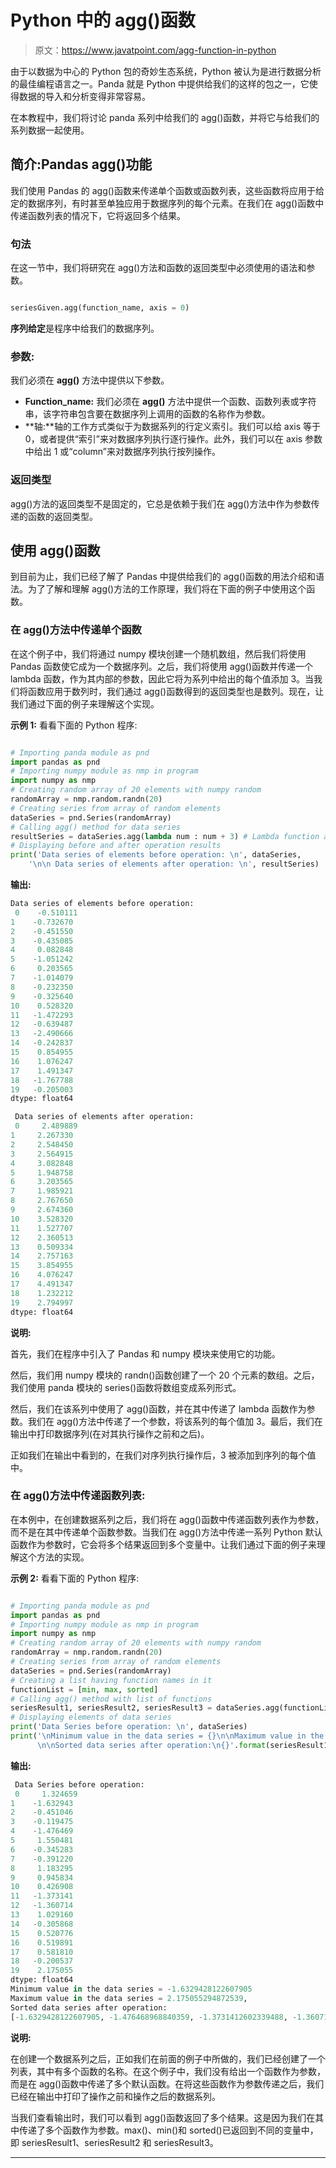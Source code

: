 # Python 中的 agg()函数

> 原文：<https://www.javatpoint.com/agg-function-in-python>

由于以数据为中心的 Python 包的奇妙生态系统，Python 被认为是进行数据分析的最佳编程语言之一。Panda 就是 Python 中提供给我们的这样的包之一，它使得数据的导入和分析变得非常容易。

在本教程中，我们将讨论 panda 系列中给我们的 agg()函数，并将它与给我们的系列数据一起使用。

## 简介:Pandas agg()功能

我们使用 Pandas 的 agg()函数来传递单个函数或函数列表，这些函数将应用于给定的数据序列，有时甚至单独应用于数据序列的每个元素。在我们在 agg()函数中传递函数列表的情况下，它将返回多个结果。

### 句法

在这一节中，我们将研究在 agg()方法和函数的返回类型中必须使用的语法和参数。

```py

seriesGiven.agg(function_name, axis = 0)

```

**序列给定**是程序中给我们的数据序列。

### 参数:

我们必须在 **agg()** 方法中提供以下参数。

*   **Function_name:** 我们必须在 **agg()** 方法中提供一个函数、函数列表或字符串，该字符串包含要在数据序列上调用的函数的名称作为参数。
*   **轴:**轴的工作方式类似于为数据系列的行定义索引。我们可以给 axis 等于 0，或者提供“索引”来对数据序列执行逐行操作。此外，我们可以在 axis 参数中给出 1 或“column”来对数据序列执行按列操作。

### 返回类型

agg()方法的返回类型不是固定的，它总是依赖于我们在 agg()方法中作为参数传递的函数的返回类型。

## 使用 agg()函数

到目前为止，我们已经了解了 Pandas 中提供给我们的 agg()函数的用法介绍和语法。为了了解和理解 agg()方法的工作原理，我们将在下面的例子中使用这个函数。

### 在 agg()方法中传递单个函数

在这个例子中，我们将通过 numpy 模块创建一个随机数组，然后我们将使用 Pandas 函数使它成为一个数据序列。之后，我们将使用 agg()函数并传递一个 lambda 函数，作为其内部的参数，因此它将为系列中给出的每个值添加 3。当我们将函数应用于数列时，我们通过 agg()函数得到的返回类型也是数列。现在，让我们通过下面的例子来理解这个实现。

**示例 1:** 看看下面的 Python 程序:

```py

# Importing panda module as pnd
import pandas as pnd 
# Importing numpy module as nmp in program
import numpy as nmp 
# Creating random array of 20 elements with numpy random
randomArray = nmp.random.randn(20) 
# Creating series from array of random elements
dataSeries = pnd.Series(randomArray) 
# Calling agg() method for data series
resultSeries = dataSeries.agg(lambda num : num + 3) # Lambda function as an argument 
# Displaying before and after operation results
print('Data series of elements before operation: \n', dataSeries, 
    '\n\n Data series of elements after operation: \n', resultSeries)

```

**输出:**

```py
Data series of elements before operation: 
 0    -0.510111
1    -0.732670
2    -0.451550
3    -0.435085
4     0.082848
5    -1.051242
6     0.203565
7    -1.014079
8    -0.232350
9    -0.325640
10    0.528320
11   -1.472293
12   -0.639487
13   -2.490666
14   -0.242837
15    0.854955
16    1.076247
17    1.491347
18   -1.767788
19   -0.205003
dtype: float64 

 Data series of elements after operation: 
 0     2.489889
1     2.267330
2     2.548450
3     2.564915
4     3.082848
5     1.948758
6     3.203565
7     1.985921
8     2.767650
9     2.674360
10    3.528320
11    1.527707
12    2.360513
13    0.509334
14    2.757163
15    3.854955
16    4.076247
17    4.491347
18    1.232212
19    2.794997
dtype: float64    

```

**说明:**

首先，我们在程序中引入了 Pandas 和 numpy 模块来使用它的功能。

然后，我们用 numpy 模块的 randn()函数创建了一个 20 个元素的数组。之后，我们使用 panda 模块的 series()函数将数组变成系列形式。

然后，我们在该系列中使用了 agg()函数，并在其中传递了 lambda 函数作为参数。我们在 agg()方法中传递了一个参数，将该系列的每个值加 3。最后，我们在输出中打印数据序列(在对其执行操作之前和之后)。

正如我们在输出中看到的，在我们对序列执行操作后，3 被添加到序列的每个值中。

### 在 agg()方法中传递函数列表:

在本例中，在创建数据系列之后，我们将在 agg()函数中传递函数列表作为参数，而不是在其中传递单个函数参数。当我们在 agg()方法中传递一系列 Python 默认函数作为参数时，它会将多个结果返回到多个变量中。让我们通过下面的例子来理解这个方法的实现。

**示例 2:** 看看下面的 Python 程序:

```py

# Importing panda module as pnd
import pandas as pnd 
# Importing numpy module as nmp in program
import numpy as nmp 
# Creating random array of 20 elements with numpy random
randomArray = nmp.random.randn(20) 
# Creating series from array of random elements
dataSeries = pnd.Series(randomArray) 
# Creating a list having function names in it
functionList = [min, max, sorted] 
# Calling agg() method with list of functions 
seriesResult1, seriesResult2, seriesResult3 = dataSeries.agg(functionList)  
# Displaying elements of data series
print('Data Series before operation: \n', dataSeries) 
print('\nMinimum value in the data series = {}\n\nMaximum value in the data series = {},\
      \n\nSorted data series after operation:\n{}'.format(seriesResult1, seriesResult2, seriesResult3)) 

```

**输出:**

```py
 Data Series before operation: 
 0     1.324659
1    -1.632943
2    -0.451046
3    -0.119475
4    -1.476469
5     1.550481
6    -0.345283
7    -0.391220
8     1.183295
9     0.945834
10    0.426908
11   -1.373141
12   -1.360714
13    1.029160
14   -0.305868
15    0.520776
16    0.519891
17    0.581810
18   -0.200537
19    2.175055
dtype: float64
Minimum value in the data series = -1.6329428122607905
Maximum value in the data series = 2.175055294872539,      
Sorted data series after operation:
[-1.6329428122607905, -1.476468968840359, -1.3731412602339488, -1.3607141137838996, -0.45104603430414114, -0.3912204479169106, -0.34528253055365704, -0.3058683242351637, -0.20053665016862435, -0.1194753076622943, 0.4269084920204909, 0.519891496565306, 0.5207757216248261, 0.5818098237803292, 0.9458337130436504, 1.02915996695176, 1.1832945335240084, 1.324659481096391, 1.5504805147479754, 2.175055294872539]

```

**说明:**

在创建一个数据系列之后，正如我们在前面的例子中所做的，我们已经创建了一个列表，其中有多个函数的名称。在这个例子中，我们没有给出一个函数作为参数，而是在 agg()函数中传递了多个默认函数。在将这些函数作为参数传递之后，我们已经在输出中打印了操作之前和操作之后的数据系列。

当我们查看输出时，我们可以看到 agg()函数返回了多个结果。这是因为我们在其中传递了多个函数作为参数。max()、min()和 sorted()已返回到不同的变量中，即 seriesResult1、seriesResult2 和 seriesResult3。

* * *